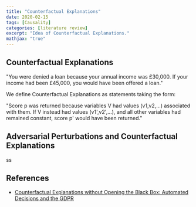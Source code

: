 ```yaml
---
title: "Counterfactual Explanations"
date: 2020-02-15
tags: [Causality]
categories: [literature review]
excerpt: "Idea of Counterfactual Explanations."
mathjax: "true"
---
```



## Counterfactual Explanations

"You were denied a loan because your annual income was £30,000. If your income had been £45,000, you would have been offered a loan."

We define Counterfactual Explanations as statements taking the form:

"Score p was returned because variables V had values (v1,v2,...) associated with them. If V instead had values (v1',v2',...), and all other variables had remained constant, score p' would have been returned."

## Adversarial Perturbations and Counterfactual Explanations

ss


## References

* [Counterfactual Explanations without Opening the Black Box: Automated Decisions and the GDPR](https://arxiv.org/pdf/1711.00399.pdf)